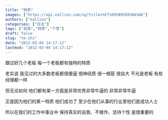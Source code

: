 ```yaml
---
title: "特质"
images: ["https://api.eallion.com/og?title=%E7%89%B9%E8%B4%A8"]
authors: ["eallion"]
categories: ["日志"]
tags: ["自我","特质","个性"]
draft: false
slug: "te-zhi"
date: "2012-03-04 14:17:12"
lastmod: "2012-03-04 14:17:12"
---
```


跟过好几个老板
每一个老板都有独特的特质

老实说
我见过的大多数老板都很傻逼
很神经质
很一根筋
很自大
不光是老板
有些经理都一样

但无论如何
他们都有某一方面是非常优秀非常牛逼的
非常非常牛逼

正是因为他们的某一特质
他们成功了
至少在他们从事的行业里他们是成功人士

所以在我们的工作中事业中
保持真实的自我、不做作、坚持个性
是很重要的
